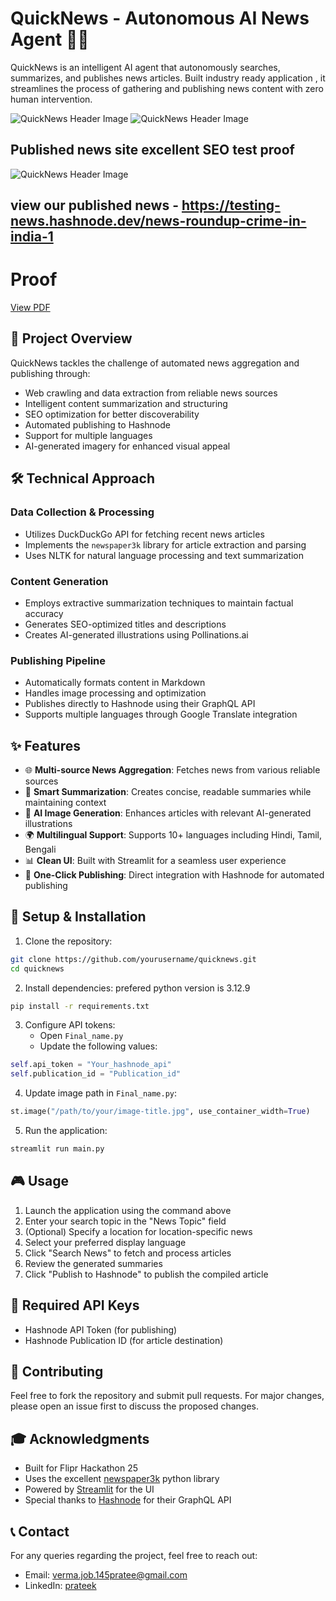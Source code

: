 # QuickNews - Autonomous AI News Agent 🤖📰

QuickNews is an intelligent AI agent that autonomously searches, summarizes, and publishes news articles. Built  industry ready application , it streamlines the process of gathering and publishing news content with zero human intervention.

![QuickNews Header Image](assets/ss1.png)
![QuickNews Header Image](assets/ss2.png)
## Published news site excellent SEO test proof
![QuickNews Header Image](assets/seo.jpg)
## view our published news - https://testing-news.hashnode.dev/news-roundup-crime-in-india-1

# Proof
[View PDF](./assets/published_news.pdf)

## 🎯 Project Overview

QuickNews tackles the challenge of automated news aggregation and publishing through:
- Web crawling and data extraction from reliable news sources
- Intelligent content summarization and structuring
- SEO optimization for better discoverability
- Automated publishing to Hashnode
- Support for multiple languages
- AI-generated imagery for enhanced visual appeal

## 🛠️ Technical Approach

### Data Collection & Processing
- Utilizes DuckDuckGo API for fetching recent news articles
- Implements the `newspaper3k` library for article extraction and parsing
- Uses NLTK for natural language processing and text summarization

### Content Generation
- Employs extractive summarization techniques to maintain factual accuracy
- Generates SEO-optimized titles and descriptions
- Creates AI-generated illustrations using Pollinations.ai

### Publishing Pipeline
- Automatically formats content in Markdown
- Handles image processing and optimization
- Publishes directly to Hashnode using their GraphQL API
- Supports multiple languages through Google Translate integration

## ✨ Features

- 🌐 **Multi-source News Aggregation**: Fetches news from various reliable sources
- 📝 **Smart Summarization**: Creates concise, readable summaries while maintaining context
- 🎨 **AI Image Generation**: Enhances articles with relevant AI-generated illustrations
- 🌍 **Multilingual Support**: Supports 10+ languages including Hindi, Tamil, Bengali
- 📊 **Clean UI**: Built with Streamlit for a seamless user experience
- 🚀 **One-Click Publishing**: Direct integration with Hashnode for automated publishing

## 🔧 Setup & Installation

1. Clone the repository:
```bash
git clone https://github.com/yourusername/quicknews.git
cd quicknews
```

2. Install dependencies:
prefered python version is 3.12.9
```bash
pip install -r requirements.txt
```

3. Configure API tokens:
   - Open `Final_name.py`
   - Update the following values:
```python
self.api_token = "Your_hashnode_api"       
self.publication_id = "Publication_id"
```

4. Update image path in `Final_name.py`:
```python
st.image("/path/to/your/image-title.jpg", use_container_width=True)
```

5. Run the application:
```bash
streamlit run main.py
```

## 🎮 Usage

1. Launch the application using the command above
2. Enter your search topic in the "News Topic" field
3. (Optional) Specify a location for location-specific news
4. Select your preferred display language
5. Click "Search News" to fetch and process articles
6. Review the generated summaries
7. Click "Publish to Hashnode" to publish the compiled article

## 🔑 Required API Keys

- Hashnode API Token (for publishing)
- Hashnode Publication ID (for article destination)

## 🤝 Contributing

Feel free to fork the repository and submit pull requests. For major changes, please open an issue first to discuss the proposed changes.


## 🎓 Acknowledgments

- Built for Flipr Hackathon 25
- Uses the excellent [newspaper3k](https://newspaper.readthedocs.io/) python library
- Powered by [Streamlit](https://streamlit.io/) for the UI
- Special thanks to [Hashnode](https://hashnode.com/) for their GraphQL API

## 📞 Contact

For any queries regarding the project, feel free to reach out:
- Email: verma.job.145pratee@gmail.com
- LinkedIn: [prateek](https://www.linkedin.com/in/prateek-verma-2a202b287)

